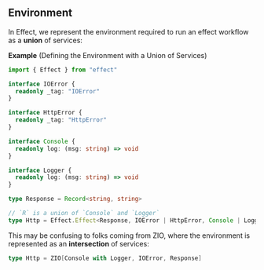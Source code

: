 ## Environment

In Effect, we represent the environment required to run an effect workflow as a **union** of services:

**Example** (Defining the Environment with a Union of Services)

```ts twoslash "Console | Logger"
import { Effect } from "effect"

interface IOError {
  readonly _tag: "IOError"
}

interface HttpError {
  readonly _tag: "HttpError"
}

interface Console {
  readonly log: (msg: string) => void
}

interface Logger {
  readonly log: (msg: string) => void
}

type Response = Record<string, string>

// `R` is a union of `Console` and `Logger`
type Http = Effect.Effect<Response, IOError | HttpError, Console | Logger>
```

This may be confusing to folks coming from ZIO, where the environment is represented as an **intersection** of services:

```scala showLineNumbers=false
type Http = ZIO[Console with Logger, IOError, Response]
```
